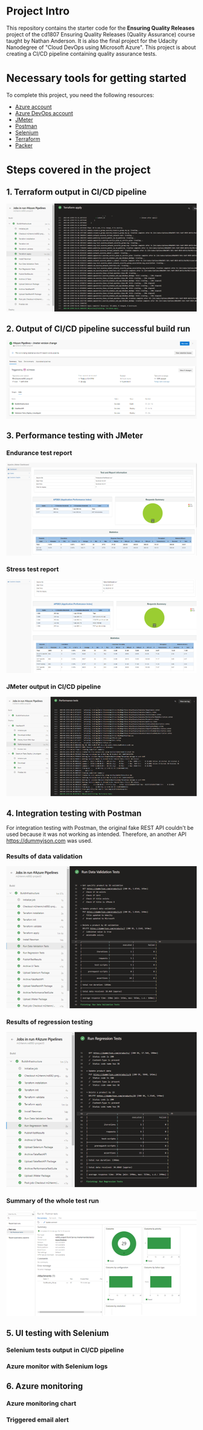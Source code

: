 # Project Intro
This repository contains the starter code for the **Ensuring Quality Releases** project of the cd1807 Ensuring Quality Releases (Quality Assurance) course taught by Nathan Anderson. It is also the final project for the Udacity Nanodegree of "Cloud DevOps using Microsoft Azure". This project is about creating a CI/CD pipeline containing quality assurance tests.

# Necessary tools for getting started
To complete this project, you need the following resources:
- [Azure account](https://portal.azure.com)
- [Azure DevOps account](https://dev.azure.com)
- [JMeter](https://jmeter.apache.org)
- [Postman](https://www.postman.com)
- [Selenium](https://www.selenium.dev)
- [Terraform](https://www.terraform.io/)
- [Packer](https://www.packer.io/)

# Steps covered in the project

## 1. Terraform output in CI/CD pipeline
![1](./screenshots/terraform_apply.png)

## 2. Output of CI/CD pipeline successful build run
![2](./screenshots/pipeline_successful_build.png)
## 3. Performance testing with JMeter

### Endurance test report
![1](./screenshots/jmeter_endurance_html.png)
### Stress test report
![1](./screenshots/jmeter_stress_html.png)
### JMeter output in CI/CD pipeline
![1](./screenshots/pipeline_jmeter.png)
## 4. Integration testing with Postman
For integration testing with Postman, the original fake REST API couldn't be used because it was not working as intended. Therefore, an another API https://dummyjson.com was used.

### Results of data validation
![1](./screenshots/postman_data_validation.png)
### Results of regression testing
![1](./screenshots/postman_regression.png)
### Summary of the whole test run
![1](./screenshots/postman_results.png)
## 5. UI testing with Selenium

### Selenium tests output in CI/CD pipeline

### Azure monitor with Selenium logs

## 6. Azure monitoring

### Azure monitoring chart

### Triggered email alert